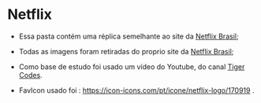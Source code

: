 # Netflix

 - Essa pasta contém uma réplica semelhante ao site da [Netflix Brasil](https://www.netflix.com/br/);

 - Todas as imagens foram retiradas do proprio site da [Netflix Brasil](https://www.netflix.com/br/);

 - Como base de estudo foi usado um vídeo do Youtube, do canal [Tiger Codes](https://www.youtube.com/watch?v=zfdNNOBfg94).

 - FavIcon usado foi : https://icon-icons.com/pt/icone/netflix-logo/170919 .

 
